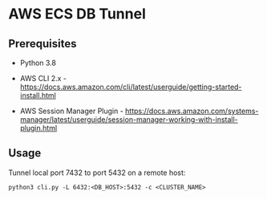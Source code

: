 # AWS ECS DB Tunnel
 
## Prerequisites
 - Python 3.8

 - AWS CLI 2.x - https://docs.aws.amazon.com/cli/latest/userguide/getting-started-install.html
 - AWS Session Manager Plugin -
https://docs.aws.amazon.com/systems-manager/latest/userguide/session-manager-working-with-install-plugin.html
## Usage

Tunnel local port 7432 to port 5432 on a remote host:
```
python3 cli.py -L 6432:<DB_HOST>:5432 -c <CLUSTER_NAME>
```
